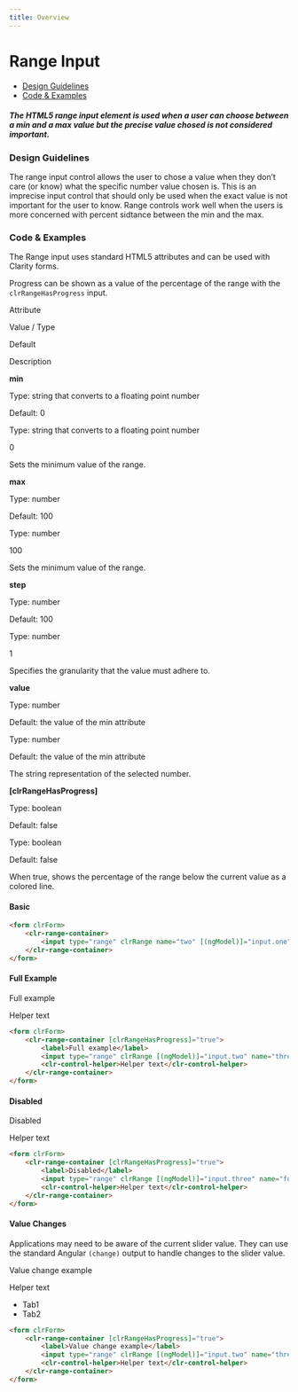 ```yaml
---
title: Overview
---
```


# Range Input

* [Design Guidelines](/documentation/range#top)
* [Code & Examples](/documentation/range#examples)

##### The HTML5 range input element is used when a user can choose between a min and a max value but the precise value chosed is not considered important.

### Design Guidelines

The range input control allows the user to chose a value when they don’t care (or know) what the specific number value chosen is. This is an imprecise input control that should only be used when the exact value is not important for the user to know. Range controls work well when the users is more concerned with percent sidtance between the min and the max.

### Code & Examples

The Range input uses standard HTML5 attributes and can be used with Clarity forms.

Progress can be shown as a value of the percentage of the range with the `clrRangeHasProgress` input.

Attribute

Value / Type

Default

Description

**min**

Type: string that converts to a floating point number

Default: 0

Type: string that converts to a floating point number

0

Sets the minimum value of the range.

**max**

Type: number

Default: 100

Type: number

100

Sets the minimum value of the range.

**step**

Type: number

Default: 100

Type: number

1

Specifies the granularity that the value must adhere to.

**value**

Type: number

Default: the value of the min attribute

Type: number

Default: the value of the min attribute

The string representation of the selected number.

**\[clrRangeHasProgress\]**

Type: boolean

Default: false

Type: boolean

Default: false

When true, shows the percentage of the range below the current value as a colored line.

#### Basic

```html
<form clrForm>
    <clr-range-container>
        <input type="range" clrRange name="two" [(ngModel)]="input.one" />
    </clr-range-container>
</form>
```

#### Full Example

Full example

Helper text

```html
<form clrForm>
    <clr-range-container [clrRangeHasProgress]="true">
        <label>Full example</label>
        <input type="range" clrRange [(ngModel)]="input.two" name="three" />
        <clr-control-helper>Helper text</clr-control-helper>
    </clr-range-container>
</form>
```

#### Disabled

Disabled

Helper text

```html
<form clrForm>
    <clr-range-container [clrRangeHasProgress]="true">
        <label>Disabled</label>
        <input type="range" clrRange [(ngModel)]="input.three" name="four" [disabled]="disabled" />
        <clr-control-helper>Helper text</clr-control-helper>
    </clr-range-container>
</form>
```

#### Value Changes

Applications may need to be aware of the current slider value. They can use the standard Angular `(change)` output to handle changes to the slider value.

Value change example

Helper text

* Tab1
* Tab2

```html
<form clrForm>
    <clr-range-container [clrRangeHasProgress]="true">
        <label>Value change example</label>
        <input type="range" clrRange [(ngModel)]="input.two" name="three" (change)="rangeChange($event)"/>
        <clr-control-helper>Helper text</clr-control-helper>
    </clr-range-container>
</form>
```
